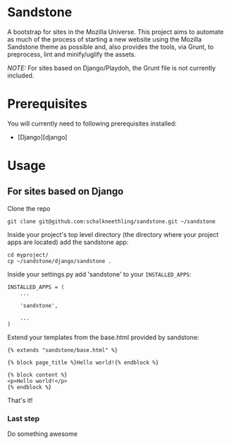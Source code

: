 # Sandstone #

A bootstrap for sites in the Mozilla Universe. This project aims to automate as much
of the process of starting a new website using the Mozilla Sandstone theme as possible and,
also provides the tools, via Grunt, to preprocess, lint and minify/uglify the assets.

*NOTE:* For sites based on Django/Playdoh, the Grunt file is not currently included.

# Prerequisites #

You will currently need to following prerequisites installed:

* [Django][django]

# Usage #

## For sites based on Django ##

Clone the repo

    git clone git@github.com:schalkneethling/sandstone.git ~/sandstone

Inside your project's top level directory (the directory where your project apps are located)
add the sandstone app:

    cd myproject/
    cp ~/sandstone/django/sandstone .

Inside your settings.py add 'sandstone' to your `INSTALLED_APPS`:

    INSTALLED_APPS = (
        ...

        'sandstone',

        ...
    )

Extend your templates from the base.html provided by sandstone:

    {% extends "sandstone/base.html" %}

    {% block page_title %}Hello world!{% endblock %}

    {% block content %}
    <p>Hello world!</p>
    {% endblock %}

That's it!

### Last step ###

Do something awesome
